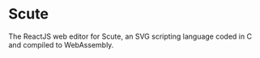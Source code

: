 # Scute
The ReactJS web editor for Scute, an SVG scripting language coded in C and compiled to WebAssembly.
